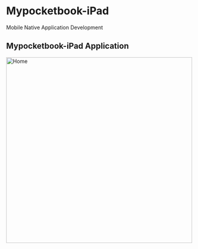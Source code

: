 # Mypocketbook-iPad
Mobile Native Application Development 
<h2>Mypocketbook-iPad Application</h2>
<img width="500" alt="Home" src="">

